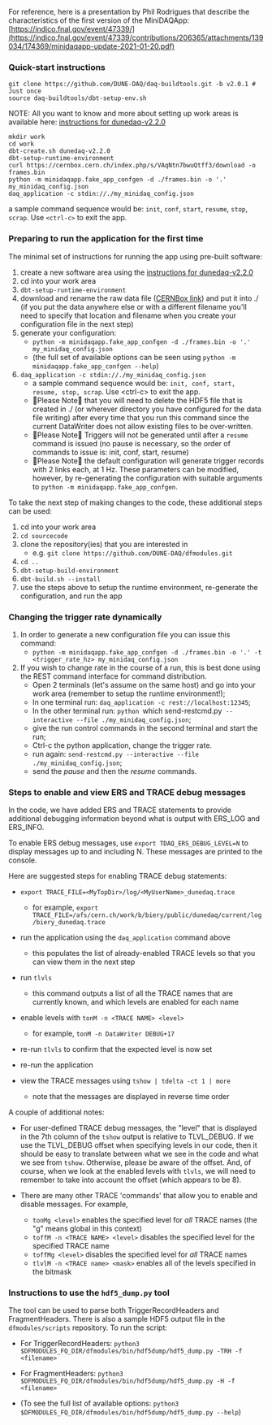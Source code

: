 For reference, here is a presentation by Phil Rodrigues that describe the characteristics of the first version of the MiniDAQApp:  [https://indico.fnal.gov/event/47339/](https://indico.fnal.gov/event/47339/contributions/206365/attachments/139034/174369/minidaqapp-update-2021-01-20.pdf)

### Quick-start instructions
```
git clone https://github.com/DUNE-DAQ/daq-buildtools.git -b v2.0.1 # Just once
source daq-buildtools/dbt-setup-env.sh
```
NOTE: 
All you want to know and more about setting up work areas is available here: [instructions for dunedaq-v2.2.0](https://github.com/DUNE-DAQ/appfwk/wiki/Compiling-and-running-under-v2.2.0)
```
mkdir work
cd work
dbt-create.sh dunedaq-v2.2.0
dbt-setup-runtime-environment
curl https://cernbox.cern.ch/index.php/s/VAqNtn7bwuQtff3/download -o frames.bin
python -m minidaqapp.fake_app_confgen -d ./frames.bin -o '.' my_minidaq_config.json
daq_application -c stdin://./my_minidaq_config.json
```
a sample command sequence would be: `init`, `conf`, `start`, `resume`, `stop`, `scrap`. Use `<ctrl-c>` to exit the app.

### Preparing to run the application for the first time

The minimal set of instructions for running the app using pre-built software:
1. create a new software area using the [instructions for dunedaq-v2.2.0](https://github.com/DUNE-DAQ/appfwk/wiki/Compiling-and-running-under-v2.2.0)
1. cd into your work area
1. `dbt-setup-runtime-environment`
1. download and rename the raw data file ([CERNBox link](https://cernbox.cern.ch/index.php/s/VAqNtn7bwuQtff3/download)) and put it into ./ (if you put the data anywhere else or with a different filename you'll need to specify that location and filename when you create your configuration file in the next step)
1. generate your configuration: 
    * `python -m minidaqapp.fake_app_confgen -d ./frames.bin -o '.' my_minidaq_config.json`
    * (the full set of available options can be seen using `python -m minidaqapp.fake_app_confgen --help`)
1. `daq_application -c stdin://./my_minidaq_config.json`
    * a sample command sequence would be: `init, conf, start, resume, stop, scrap`.  Use &lt;ctrl-c&gt; to exit the app.
    * &#x1F538;Please Note&#x1F538; that you will need to delete the HDF5 file that is created in ./ (or wherever directory you have configured for the data file writing) after every time that you run this command since the current DataWriter does not allow existing files to be over-written.
    * &#x1F538;Please Note&#x1F538; Triggers will not be generated until after a `resume` command is issued (no pause is necessary, so the order of commands to issue is: init, conf, start, resume)
    * &#x1F538;Please Note&#x1F538; the default configuration will generate trigger records with 2 links each, at 1 Hz.  These parameters can be modified, however, by re-generating the configuration with suitable arguments to `python -m minidaqapp.fake_app_confgen`.

To take the next step of making changes to the code, these additional steps can be used:
1. cd into your work area
1. `cd sourcecode`
1. clone the repository(ies) that you are interested in
    * e.g. `git clone https://github.com/DUNE-DAQ/dfmodules.git`
1. `cd ..`
1. `dbt-setup-build-environment`
1. `dbt-build.sh --install`
1. use the steps above to setup the runtime environment, re-generate the configuration, and run the app

### Changing the trigger rate dynamically

1. In order to generate a new configuration file you can issue this command:
    * `python -m minidaqapp.fake_app_confgen -d ./frames.bin -o '.' -t <trigger_rate_hz> my_minidaq_config.json`
1. If you wish to change rate in the course of a run, this is best done using the REST command interface for command distribution.
    * Open 2 terminals (let's assume on the same host) and go into your work area (remember to setup the runtime environment!); 
    * In one terminal run: `daq_application -c rest://localhost:12345`;
    * In the other terminal run: `python `which send-restcmd.py` --interactive --file ./my_minidaq_config.json`;
    * give the run control commands in the second terminal and start the run;
    * Ctrl-c the python application, change the trigger rate.
    * run again: ```send-restcmd.py --interactive --file ./my_minidaq_config.json```;
    * send the *pause* and then the *resume* commands.

### Steps to enable and view ERS and TRACE debug messages 

In the code, we have added ERS and TRACE statements to provide additional debugging information beyond what is output with ERS_LOG and ERS_INFO.  

To enable ERS debug messages, use `export TDAQ_ERS_DEBUG_LEVEL=N` to display messages up to and including N.  These messages are printed to the console.

Here are suggested steps for enabling TRACE debug statements:

* `export TRACE_FILE=<MyTopDir>/log/<MyUserName>_dunedaq.trace`
    * for example, `export TRACE_FILE=/afs/cern.ch/work/b/biery/public/dunedaq/current/log/biery_dunedaq.trace`

* run the application using the `daq_application` command above
    * this populates the list of already-enabled TRACE levels so that you can view them in the next step

* run `tlvls`
    * this command outputs a list of all the TRACE names that are currently known, and which levels are enabled for each name

* enable levels with `tonM -n <TRACE NAME> <level>`
    * for example, `tonM -n DataWriter DEBUG+17`

* re-run `tlvls` to confirm that the expected level is now set

* re-run the application

* view the TRACE messages using `tshow | tdelta -ct 1 | more`
    * note that the messages are displayed in reverse time order

A couple of additional notes:

* For user-defined TRACE debug messages, the "level" that is displayed in the 7th column of the `tshow` output is relative to TLVL_DEBUG.  If we use the TLVL_DEBUG offset when specifying levels in our code, then it should be easy to translate between what we see in the code and what we see from `tshow`.  Otherwise, please be aware of the offset.  And, of course, when we look at the enabled levels with `tlvls`, we will need to remember to take into account the offset (which appears to be 8).

* There are many other TRACE 'commands' that allow you to enable and disable messages.  For example,
    * `tonMg <level>` enables the specified level for *all* TRACE names (the "g" means global in this context)
    * `toffM -n <TRACE NAME> <level>` disables the specified level for the specified TRACE name
    * `toffMg <level>` disables the specified level for *all* TRACE names
    * `tlvlM -n <TRACE name> <mask>` enables all of the levels specified in the bitmask

### Instructions to use the `hdf5_dump.py` tool
The tool can be used to parse both TriggerRecordHeaders and FragmentHeaders. There is also a sample HDF5 output file in the `dfmodules/scripts` repository.
To run the script:

* For TriggerRecordHeaders:  `python3 $DFMODULES_FQ_DIR/dfmodules/bin/hdf5dump/hdf5_dump.py -TRH -f <filename>`

* For FragmentHeaders:  `python3 $DFMODULES_FQ_DIR/dfmodules/bin/hdf5dump/hdf5_dump.py -H -f <filename>`

* (To see the full list of available options:  `python3 $DFMODULES_FQ_DIR/dfmodules/bin/hdf5dump/hdf5_dump.py --help`)